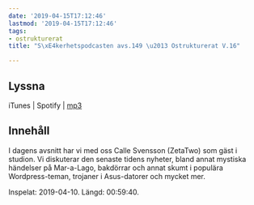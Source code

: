 ```yaml
---
date: '2019-04-15T17:12:46'
lastmod: '2019-04-15T17:12:46'
tags:
- ostrukturerat
title: "S\xE4kerhetspodcasten avs.149 \u2013 Ostrukturerat V.16"

---
```

## Lyssna

iTunes \| Spotify \| [mp3](http://traffic.libsyn.com/sakerhetspodcasten/2019-04-10_Sakerhetspodcasten.mp3)

## Innehåll

I dagens avsnitt har vi med oss Calle Svensson (ZetaTwo) som gäst i studion. Vi diskuterar
den senaste tidens nyheter, bland annat mystiska händelser på Mar-a-Lago, bakdörrar
och annat skumt i populära Wordpress-teman, trojaner i Asus-datorer och mycket mer.

Inspelat: 2019-04-10. Längd: 00:59:40.

